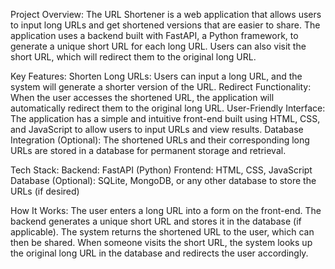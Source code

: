 Project Overview:
The URL Shortener is a web application that allows users to input long URLs and get shortened versions that are easier to share. The application uses a backend built with FastAPI, a Python framework, to generate a unique short URL for each long URL. Users can also visit the short URL, which will redirect them to the original long URL.

Key Features:
Shorten Long URLs: Users can input a long URL, and the system will generate a shorter version of the URL.
Redirect Functionality: When the user accesses the shortened URL, the application will automatically redirect them to the original long URL.
User-Friendly Interface: The application has a simple and intuitive front-end built using HTML, CSS, and JavaScript to allow users to input URLs and view results.
Database Integration (Optional): The shortened URLs and their corresponding long URLs are stored in a database for permanent storage and retrieval.

Tech Stack:
Backend: FastAPI (Python)
Frontend: HTML, CSS, JavaScript
Database (Optional): SQLite, MongoDB, or any other database to store the URLs (if desired)

How It Works:
The user enters a long URL into a form on the front-end.
The backend generates a unique short URL and stores it in the database (if applicable).
The system returns the shortened URL to the user, which can then be shared.
When someone visits the short URL, the system looks up the original long URL in the database and redirects the user accordingly.

